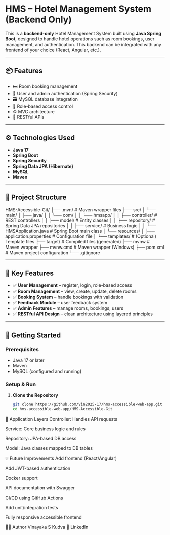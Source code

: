# HMS – Hotel Management System (Backend Only)

This is a **backend-only** Hotel Management System built using **Java Spring Boot**, designed to handle hotel operations such as room bookings, user management, and authentication. This backend can be integrated with any frontend of your choice (React, Angular, etc.).

---

## 📦 Features

- 🛏️ Room booking management
- 👤 User and admin authentication (Spring Security)
- 🗃️ MySQL database integration
- 🔐 Role-based access control
- ⚙️ MVC architecture
- 🔄 RESTful APIs

---

## ⚙️ Technologies Used

- **Java 17**
- **Spring Boot**
- **Spring Security**
- **Spring Data JPA (Hibernate)**
- **MySQL**
- **Maven**

---

## 📁 Project Structure

HMS-Accessible-Git/ ├── .mvn/ # Maven wrapper files ├── src/ │ └── main/ │ ├── java/ │ │ └── com/ │ │ └── hmsapp/ │ │ ├── controller/ # REST controllers │ │ ├── model/ # Entity classes │ │ ├── repository/ # Spring Data JPA repositories │ │ ├── service/ # Business logic │ │ └── HMSApplication.java # Spring Boot main class │ └── resources/ │ ├── application.properties # Configuration file │ └── templates/ # (Optional) Template files ├── target/ # Compiled files (generated) ├── mvnw # Maven wrapper ├── mvnw.cmd # Maven wrapper (Windows) ├── pom.xml # Maven project configuration └── .gitignore


---

## 📌 Key Features

- ✅ **User Management** – register, login, role-based access
- ✅ **Room Management** – view, create, update, delete rooms
- ✅ **Booking System** – handle bookings with validation
- ✅ **Feedback Module** – user feedback system
- ✅ **Admin Features** – manage rooms, bookings, users
- ✅ **RESTful API Design** – clean architecture using layered principles

---

## 🚀 Getting Started

### Prerequisites

- Java 17 or later
- Maven
- MySQL (configured and running)

### Setup & Run

1. **Clone the Repository**
   ```bash
   git clone https://github.com/Vin2025-17/hms-accessible-web-app.git
   cd hms-accessible-web-app/HMS-Accessible-Git
  🧠 Application Layers
Controller: Handles API requests

Service: Core business logic and rules

Repository: JPA-based DB access

Model: Java classes mapped to DB tables

💡 Future Improvements
 Add frontend (React/Angular)

 Add JWT-based authentication

 Docker support

 API documentation with Swagger

 CI/CD using GitHub Actions

 Add unit/integration tests

 Fully responsive accessible frontend

👨‍💻 Author
Vinayaka S Kudva
🔗 LinkedIn


